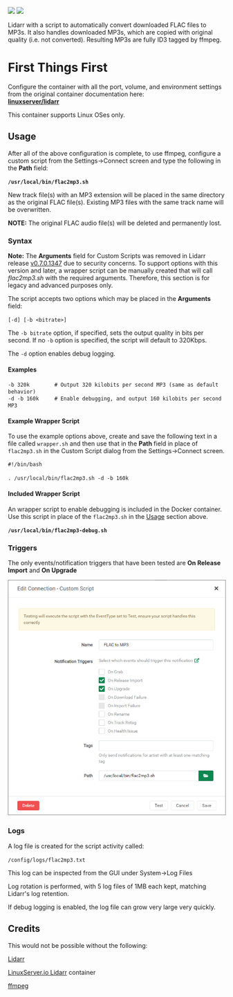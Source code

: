 [![](https://images.microbadger.com/badges/image/thecaptain989/lidarr.svg)](https://microbadger.com/images/thecaptain989/lidarr "Get your own image badge on microbadger.com")
[![](https://images.microbadger.com/badges/version/thecaptain989/lidarr.svg)](https://microbadger.com/images/thecaptain989/lidarr "Get your own version badge on microbadger.com")

Lidarr with a script to automatically convert downloaded FLAC files to MP3s. It also handles downloaded MP3s, which are copied with original quality (i.e. not converted). Resulting MP3s are fully ID3 tagged by ffmpeg.

# First Things First
Configure the container with all the port, volume, and environment settings from the original container documentation here:  
**[linuxserver/lidarr](https://hub.docker.com/r/linuxserver/lidarr "Docker container")**

This container supports Linux OSes only.

## Usage
After all of the above configuration is complete, to use ffmpeg, configure a custom script from the Settings->Connect screen and type the following in the **Path** field:

**`/usr/local/bin/flac2mp3.sh`**

New track file(s) with an MP3 extension will be placed in the same directory as the original FLAC file(s). Existing MP3 files with the same track name will be overwritten.

**NOTE:** The original FLAC audio file(s) will be deleted and permanently lost.

### Syntax
**Note:** The **Arguments** field for Custom Scripts was removed in Lidarr release [v0.7.0.1347](https://github.com/lidarr/Lidarr/commit/b9d240924f8965ebb2c5e307e36b810ae076101e "Lidarr commit notes") due to security concerns.
To support options with this version and later, a wrapper script can be manually created that will call *flac2mp3.sh* with the required arguments. Therefore, this section is for legacy and advanced purposes only.

The script accepts two options which may be placed in the **Arguments** field:

`[-d] [-b <bitrate>]`

The `-b bitrate` option, if specified, sets the output quality in bits per second.  If no `-b` option is specified, the script will default to 320Kbps.

The `-d` option enables debug logging.

#### Examples
```
-b 320k        # Output 320 kilobits per second MP3 (same as default behavior)
-d -b 160k     # Enable debugging, and output 160 kilobits per second MP3
```

#### Example Wrapper Script
To use the example options above, create and save the following text in a file called `wrapper.sh` and then use that in the **Path** field in place of `flac2mp3.sh` in the Custom Script dialog from the Settings->Connect screen.
```
#!/bin/bash

. /usr/local/bin/flac2mp3.sh -d -b 160k
```

#### Included Wrapper Script
An wrapper script to enable debugging is included in the Docker container.  
Use this script in place of the `flac2mp3.sh` in the [Usage](./#Usage) section above.

**`/usr/local/bin/flac2mp3-debug.sh`**

### Triggers
The only events/notification triggers that have been tested are **On Release Import** and **On Upgrade**

![lidarr-flac2mp3](https://raw.githubusercontent.com/TheCaptain989/lidarr-flac2mp3/master/images/flac2mp3.png "Lidarr Custom Script dialog")

### Logs
A log file is created for the script activity called:

`/config/logs/flac2mp3.txt`

This log can be inspected from the GUI under System->Log Files

Log rotation is performed, with 5 log files of 1MB each kept, matching Lidarr's log retention.

If debug logging is enabled, the log file can grow very large very quickly.

## Credits
This would not be possible without the following:

[Lidarr](https://lidarr.audio/ "Lidarr homepage")

[LinuxServer.io Lidarr](https://hub.docker.com/r/linuxserver/lidarr "Docker container") container

[ffmpeg](https://ffmpeg.org/ "FFMpeg homepage")
